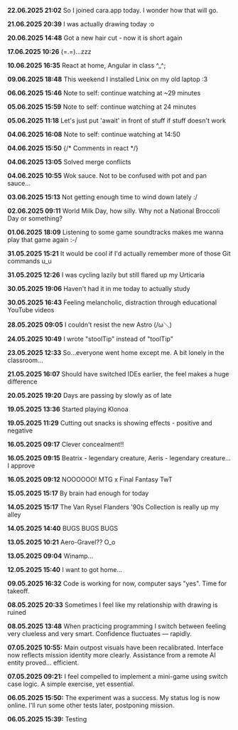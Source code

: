 **22.06.2025 21:02** So I joined cara.app today. I wonder how that will go.

**21.06.2025 20:39** I was actually drawing today :o

**20.06.2025 14:48** Got a new hair cut - now it is short again

**17.06.2025 10:26** (=.=)...zzz 

**10.06.2025 16:35** React at home, Angular in class ^_^;

**09.06.2025 18:48** This weekend I installed Linix on my old laptop :3

**06.06.2025 15:46** Note to self: continue watching at ~29 minutes

**05.06.2025 15:59** Note to self: continue watching at 24 minutes

**05.06.2025 11:18** Let's just put 'await' in front of stuff if stuff doesn't work

**04.06.2025 16:08** Note to self: continue watching at 14:50

**04.06.2025 15:50** {/* Comments in react */}

**04.06.2025 13:05** Solved merge conflicts

**04.06.2025 10:55** Wok sauce. Not to be confused with pot and pan sauce...

**03.06.2025 15:13** Not getting enough time to wind down lately :/

**02.06.2025 09:11** World Milk Day, how silly. Why not a National Broccoli Day or something?

**01.06.2025 18:09** Listening to some game soundtracks makes me wanna play that game again :-/

**31.05.2025 15:21** It would be cool if I'd actually remember more of those Git commands u_u

**31.05.2025 12:26** I was cycling lazily but still flared up my Urticaria

**30.05.2025 19:06** Haven't had it in me today to actually study

**30.05.2025 16:43** Feeling melancholic, distraction through educational YouTube videos

**28.05.2025 09:05** I couldn't resist the new Astro (/ω＼)

**24.05.2025 10:49** I wrote "stoolTip" instead of "toolTip"

**23.05.2025 12:33** So...everyone went home except me. A bit lonely in the classroom...

**21.05.2025 16:07** Should have switched IDEs earlier, the feel makes a huge difference

**20.05.2025 19:20** Days are passing by slowly as of late

**19.05.2025 13:36** Started playing Klonoa

**19.05.2025 11:29** Cutting out snacks is showing effects - positive and negative

**16.05.2025 09:17** Clever concealment!!

**16.05.2025 09:15** Beatrix - legendary creature, Aeris - legendary creature... I approve

**16.05.2025 09:12** NOOOOOO! MTG x Final Fantasy TwT

**15.05.2025 15:17** By brain had enough for today

**14.05.2025 15:17** The Van Rysel Flanders '90s Collection is really up my alley

**14.05.2025 14:40** BUGS BUGS BUGS

**13.05.2025 10:21** Aero-Gravel?? O_o

**13.05.2025 09:04** Winamp...

**12.05.2025 15:40** I want to got home...

**09.05.2025 16:32** Code is working for now, computer says "yes". Time for takeoff.

**08.05.2025 20:33** Sometimes I feel like my relationship with drawing is ruined

**08.05.2025 13:48** When practicing programming I switch between feeling very clueless and very smart. Confidence fluctuates — rapidly.

**07.05.2025 10:55:** Main outpost visuals have been recalibrated. Interface now reflects mission identity more clearly.
Assistance from a remote AI entity proved... efficient. 

**07.05.2025 09:21:** I feel compelled to implement a mini-game using switch case logic. A simple exercise, yet essential. 

**06.05.2025 15:50:** The experiment was a success. My status log is now online. I'll run some other tests later, postponing mission. 

**06.05.2025 15:39:** Testing